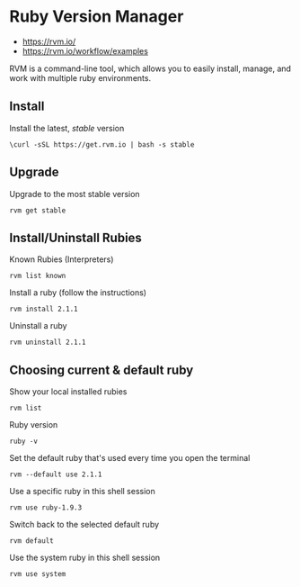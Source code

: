 
# Ruby Version Manager
- https://rvm.io/
- https://rvm.io/workflow/examples


RVM is a command-line tool, which allows you to easily install, manage, and work with multiple ruby environments.

## Install

Install the latest, _stable_ version

    \curl -sSL https://get.rvm.io | bash -s stable

## Upgrade

Upgrade to the most stable version

    rvm get stable
  
## Install/Uninstall Rubies

Known Rubies (Interpreters)

    rvm list known

Install a ruby (follow the instructions)

    rvm install 2.1.1

Uninstall a ruby

    rvm uninstall 2.1.1

## Choosing current & default ruby

Show your local installed rubies

    rvm list

Ruby version

    ruby -v

Set the default ruby that's used every time you open the terminal

    rvm --default use 2.1.1

Use a specific ruby in this shell session 

    rvm use ruby-1.9.3

Switch back to the selected default ruby

    rvm default

Use the system ruby in this shell session

    rvm use system


